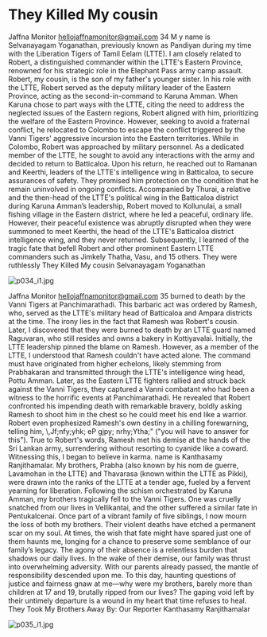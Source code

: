 # They Killed My cousin

Jaffna Monitor
hellojaffnamonitor@gmail.com
34
M
y name is Selvanayagam Yoganathan, 
previously known as Pandiyan during 
my time with the Liberation Tigers of Tamil 
Eelam (LTTE). I am closely related to Robert, 
a distinguished commander within the LTTE's 
Eastern Province, renowned for his strategic 
role in the Elephant Pass army camp assault. 
Robert, my cousin, is the son of my father's 
younger sister.
In his role with the LTTE, Robert served as the 
deputy military leader of the Eastern Province, 
acting as the second-in-command to Karuna 
Amman. When Karuna chose to part ways 
with the LTTE, citing the need to address the 
neglected issues of the Eastern regions, Robert 
aligned with him, prioritizing the welfare 
of the Eastern Province. However, seeking 
to avoid a fraternal conflict, he relocated to 
Colombo to escape the conflict triggered by 
the Vanni Tigers' aggressive incursion into the 
Eastern territories. 
While in Colombo, Robert was approached by 
military personnel. As a dedicated member of 
the LTTE, he sought to avoid any interactions 
with the army and decided to return to 
Batticaloa. Upon his return, he reached out to 
Ramanan and Keerthi, leaders of the LTTE's 
intelligence wing in Batticaloa, to secure 
assurances of safety. They promised him 
protection on the condition that he remain 
uninvolved in ongoing conflicts. Accompanied 
by Thurai, a relative and the then-head of the 
LTTE's political wing in the Batticaloa district 
during Karuna Amman’s leadership, Robert 
moved to Kollunulai, a small fishing village in 
the Eastern district, where he led a peaceful, 
ordinary life.
However, their peaceful existence was abruptly 
disrupted when they were summoned to meet 
Keerthi, the head of the LTTE's Batticaloa 
district intelligence wing, and they never 
returned.
Subsequently, I learned of the tragic fate that 
befell Robert and other prominent Eastern 
LTTE commanders such as Jimkely Thatha, 
Vasu, and 15 others. They were ruthlessly 
They 
Killed 
My 
cousin
Selvanayagam Yoganathan

![p034_i1.jpg](images_out/012_they_killed_my_cousin/p034_i1.jpg)

Jaffna Monitor
hellojaffnamonitor@gmail.com
35
burned to death by the Vanni Tigers at 
Panchimarathadi. This barbaric act was 
ordered by Ramesh, who, served as the LTTE's 
military head of Batticaloa and Ampara 
districts at the time. The irony lies in the fact 
that Ramesh was Robert's cousin.
Later, I discovered that they were burned to 
death by an LTTE guard named Raguvaran, 
who still resides and owns a bakery in 
Kottiyavalai. Initially, the LTTE leadership 
pinned the blame on Ramesh. However, as 
a member of the LTTE, I understood that 
Ramesh couldn't have acted alone. The 
command must have originated from higher 
echelons, likely stemming from Prabhakaran 
and transmitted through the LTTE's 
intelligence wing head, Pottu Amman.
Later, as the Eastern LTTE fighters rallied 
and struck back against the Vanni Tigers, 
they captured a Vanni combatant who had 
been a witness to the horrific events at 
Panchimarathadi. He revealed that Robert 
confronted his impending death with 
remarkable bravery, boldly asking Ramesh to 
shoot him in the chest so he could meet his 
end like a warrior. Robert even prophesized 
Ramesh's own destiny in a chilling 
forewarning, telling him, \\,Jf;nfy;yhk; eP 
gjpy; nrhy;Ytha;" ("you will have to answer 
for this"). True to Robert's words, Ramesh met 
his demise at the hands of the Sri Lankan army, 
surrendering without resorting to cyanide like 
a coward. 
Witnessing this, I began to believe in karma.
name is Kanthasamy Ranjithamalar. 
My brothers, Prabha (also known by 
his nom de guerre, Lavamohan in the 
LTTE) and Thavarasa (known within 
the LTTE as Pikki), were drawn into the 
ranks of the LTTE at a tender age, fueled 
by a fervent yearning for liberation.
Following the schism orchestrated by 
Karuna Amman, my brothers tragically 
fell to the Vanni Tigers. One was cruelly 
snatched from our lives in Vellikantai, 
and the other suffered a similar fate in 
Pentukalcenai. Once part of a vibrant 
family of five siblings, I now mourn the 
loss of both my brothers. Their violent 
deaths have etched a permanent scar 
on my soul. At times, the wish that fate 
might have spared just one of them 
haunts me, longing for a chance to 
preserve some semblance of our family’s 
legacy. The agony of their absence is a 
relentless burden that shadows our daily 
lives.
In the wake of their demise, our family 
was thrust into overwhelming adversity. 
With our parents already passed, the 
mantle of responsibility descended upon 
me. To this day, haunting questions of 
justice and fairness gnaw at me—why 
were my brothers, barely more than 
children at 17 and 19, brutally ripped 
from our lives? The gaping void left by 
their untimely departure is a wound in 
my heart that time refuses to heal.
They Took My Brothers Away
By:  Our Reporter
Kanthasamy Ranjithamalar

![p035_i1.jpg](images_out/012_they_killed_my_cousin/p035_i1.jpg)

